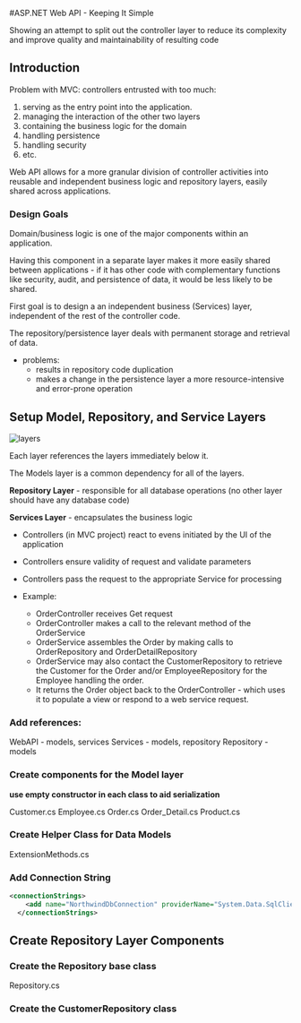 #ASP.NET Web API - Keeping It Simple

Showing an attempt to split out the controller layer to reduce its complexity and improve quality and maintainability of resulting code

## Introduction

Problem with MVC: controllers entrusted with too much:
1. serving as the entry point into the application.
2. managing the interaction of the other two layers
3. containing the business logic for the domain
4. handling persistence
5. handling security
6. etc.

Web API allows for a more granular division of controller activities into reusable and independent business logic and repository layers, easily shared across applications.

### Design Goals

Domain/business logic is one of the major components within an application. 

Having this component in a separate layer makes it more easily shared between applications - if it has other code with complementary functions like security, audit, and persistence of data, it would be less likely to be shared.

First goal is to design a an independent business (Services) layer, independent of the rest of the controller code.

The repository/persistence layer deals with permanent storage and retrieval of data. 
  - problems:
    - results in repository code duplication
    - makes a change in the persistence layer a more resource-intensive and error-prone operation

## Setup Model, Repository, and Service Layers

![layers](https://www.codeproject.com/KB/aspnet/1157685/NorthwindWebAPI2_11_LayeredArchitecture.PNG)

Each layer references the layers immediately below it. 

The Models layer is a common dependency for all of the layers.

**Repository Layer** - responsible for all database operations (no other layer should have any database code)

**Services Layer** - encapsulates the business logic
  - Controllers (in MVC project) react to evens initiated by the UI of the application
  - Controllers ensure validity of request and validate parameters
  - Controllers pass the request to the appropriate Service for processing
   
  - Example: 
    - OrderController receives Get request
    - OrderController makes a call to the relevant method of the OrderService
    - OrderService assembles the Order by making calls to OrderRepository and OrderDetailRepository
    - OrderService may also contact the CustomerRepository to retrieve the Customer for the Order and/or EmployeeRepository for the Employee handling the order.
    - It returns the Order object back to the OrderController - which uses it to populate a view or respond to a web service request.

### Add references:

WebAPI - models, services
Services - models, repository
Repository - models

### Create components for the Model layer

**use empty constructor in each class to aid serialization**

Customer.cs
Employee.cs
Order.cs
Order_Detail.cs
Product.cs

### Create Helper Class for Data Models

ExtensionMethods.cs

### Add Connection String

```xml
<connectionStrings>
    <add name="NorthwindDbConnection" providerName="System.Data.SqlClient" connectionString="Data Source=SQLSERVERINSTANCE;initial catalog=Northwind;integrated security=true;"/>
  </connectionStrings>
```

## Create Repository Layer Components

### Create the Repository base class

Repository.cs

### Create the CustomerRepository class


